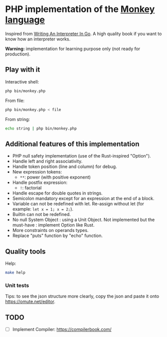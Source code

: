 # PHP implementation of the [Monkey language](https://monkeylang.org/)

Inspired from [Writing An Interpreter In Go](https://interpreterbook.com/). A high quality book if you want to know
how an interpreter works.

**Warning:** implementation for learning purpose only (not ready for production).

## Play with it

Interactive shell:

```sh
php bin/monkey.php
```

From file:

```sh
php bin/monkey.php < file
```

From string:

```sh
echo string | php bin/monkey.php
```

## Additional features of this implementation

- PHP null safety implementation (use of the Rust-inspired "Option").
- Handle left and right associativity.
- Handle token position (line and column) for debug.
- New expression tokens:
    - `**`: power (with positive exponent)
- Handle postfix expression:
    - `!`: factorial
- Handle escape for double quotes in strings.
- Semicolon mandatory except for an expression at the end of a block.
- Variable can not be redefined with let. Re-assign without let (for example: `let x = 1; x = 2;`).
- Builtin can not be redefined.
- No null System Object : using a Unit Object. Not implemented but the must-have : implement Option like Rust.
- More constraints on operands types.
- Replace "puts" function by "echo" function.

## Quality tools

Help:

```sh
make help
```

### Unit tests

Tips: to see the json structure more clearly, copy the json and paste it onto https://omute.net/editor.

## TODO

- [ ] Implement Compiler: https://compilerbook.com/
